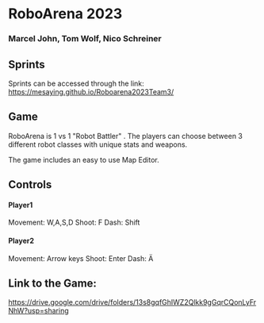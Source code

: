 # RoboArena 2023
### **Marcel John, Tom Wolf, Nico Schreiner**


## Sprints

Sprints can be accessed through the link: 
https://mesaying.github.io/Roboarena2023Team3/

## Game

RoboArena is 1 vs 1 "Robot Battler" . The players can choose between 3 different robot classes with
unique stats and weapons.

The game includes an easy to use Map Editor.


## Controls

#### Player1
Movement: W,A,S,D
Shoot: F
Dash: Shift
#### Player2
Movement: Arrow keys
Shoot: Enter
Dash: Ä

## Link to the Game:
https://drive.google.com/drive/folders/13s8gqfGhIWZ2Qlkk9gGqrCQonLyFrNhW?usp=sharing

